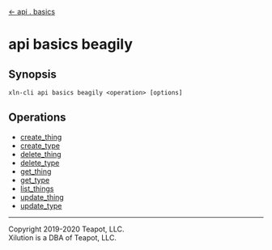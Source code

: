 [<- api . basics](../index.md)

# api basics beagily

## Synopsis

```
xln-cli api basics beagily <operation> [options]
```

## Operations

- [create_thing](create_thing.md)
- [create_type](create_type.md)
- [delete_thing](delete_thing.md)
- [delete_type](delete_type.md)
- [get_thing](get_thing.md)
- [get_type](get_type.md)
- [list_things](list_things.md)
- [update_thing](update_thing.md)
- [update_type](update_type.md)

---

Copyright 2019-2020 Teapot, LLC.  
Xilution is a DBA of Teapot, LLC.

